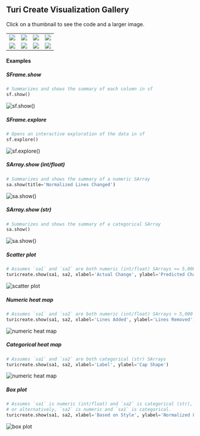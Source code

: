 ## Turi Create Visualization Gallery

Click on a thumbnail to see the code and a larger image.

<table>
  <tr>
    <td>
      <a href="#sframeshow"><img src="images/sframe_show.png"></a>
    </td>
    <td>
      <a href="#sframeexplore"><img src="images/sframe_explore_with_images.png"></a>
    </td>
    <td>
      <a href="#sarrayshow-intfloat"><img src="images/numeric_histogram.png"></a>
    </td>
    <td>
      <a href="#sarrayshow-str"><img src="images/categorical_histogram.png"></a>
    </td>
  </tr>
  <tr>
    <td>
      <a href="#scatter-plot"><img src="images/scatter_plot.png"></a>
    </td>
    <td>
      <a href="#numeric-heat-map"><img src="images/numeric_heat_map.png"></a>
    </td>
    <td>
      <a href="#categorical-heat-map"><img src="images/categorical_heat_map.png"></a>
    </td>
    <td>
      <a href="#box-plot"><img src="images/box_plot_2.png"></a>
    </td>
  </tr>
</table>

#### Examples

##### SFrame.show

```python
# Summarizes and shows the summary of each column in sf
sf.show()
```
![sf.show()](images/sframe_show.png)

##### SFrame.explore

```python
# Opens an interactive exploration of the data in sf
sf.explore()
```
![sf.explore()](images/sframe_explore_with_images.png)

##### SArray.show (int/float)

```python
# Summarizes and shows the summary of a numeric SArray
sa.show(title='Normalized Lines Changed')
```
![sa.show()](images/numeric_histogram.png)

##### SArray.show (str)

```python
# Summarizes and shows the summary of a categorical SArray
sa.show()
```
![sa.show()](images/categorical_histogram.png)

##### Scatter plot

```python
# Assumes `sa1` and `sa2` are both numeric (int/float) SArrays <= 5,000 rows
turicreate.show(sa1, sa2, xlabel='Actual Change', ylabel='Predicted Change')
```
![scatter plot](images/scatter_plot.png)

##### Numeric heat map

```python
# Assumes `sa1` and `sa2` are both numeric (int/float) SArrays > 5,000 rows
turicreate.show(sa1, sa2, xlabel='Lines Added', ylabel='Lines Removed')
```
![numeric heat map](images/numeric_heat_map.png)

##### Categorical heat map

```python
# Assumes `sa1` and `sa2` are both categorical (str) SArrays
turicreate.show(sa1, sa2, xlabel='Label', ylabel='Cap Shape')
```
![numeric heat map](images/categorical_heat_map.png)

##### Box plot

```python
# Assumes `sa1` is numeric (int/float) and `sa2` is categorical (str),
# or alternatively, `sa2` is numeric and `sa1` is categorical.
turicreate.show(sa1, sa2, xlabel='Based on Style', ylabel='Normalized Lines Changed')
```
![box plot](images/box_plot_2.png)

